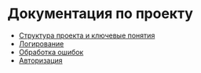 # Документация по проекту

* [Структура проекта и ключевые понятия](./structure.md)
* [Логирование](./logging.md)
* [Обработка ошибок](./errors.md)
* [Авторизация](./auth.md)
